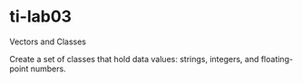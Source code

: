 # ti-lab03
Vectors and Classes


Create a set of classes that hold data values: strings, integers, and floating-point numbers.
